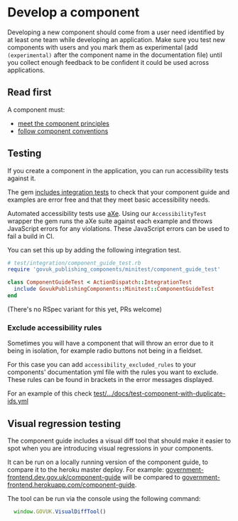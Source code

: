 # Develop a component

Developing a new component should come from a user need identified by at least one team while developing an application.
Make sure you test new components with users and you mark them as experimental (add `(experimental)` after the component name in the documentation file) until you collect enough feedback to be confident it could be used across applications.

## Read first

A component must:

* [meet the component principles](/docs/component_principles.md)
* [follow component conventions](/docs/component_conventions.md)

## Testing

If you create a component in the application, you can run accessibility tests against it.

The gem [includes integration tests](lib/govuk_publishing_components/minitest/component_guide_test.rb) to check that your component guide and examples are error free and that they meet basic accessibility needs.

Automated accessibility tests use [aXe](https://github.com/dequelabs/axe-core). Using our `AccessibilityTest` wrapper the gem runs the aXe suite against each example and throws JavaScript errors for any violations. These JavaScript errors can be used to fail a build in CI.

You can set this up by adding the following integration test.

```ruby
# test/integration/component_guide_test.rb
require 'govuk_publishing_components/minitest/component_guide_test'

class ComponentGuideTest < ActionDispatch::IntegrationTest
  include GovukPublishingComponents::Minitest::ComponentGuideTest
end
```

(There's no RSpec variant for this yet, PRs welcome)

### Exclude accessibility rules

Sometimes you will have a component that will throw an error due to it being in isolation, for example radio buttons not being in a fieldset.

For this case you can add `accessibility_excluded_rules` to your components' documentation yml file with the rules you want to exclude. These rules can be found in brackets in the error messages displayed.

For an example of this check [test/.../docs/test-component-with-duplicate-ids.yml](spec/dummy/app/views/components/docs/test-component-with-duplicate-ids.yml)


## Visual regression testing

The component guide includes a visual diff tool that should make it easier to spot when you are introducing visual regressions in your components.

It can be run on a locally running version of the component guide, to compare it to the heroku master deploy. For example: [government-frontend.dev.gov.uk/component-guide](http://government-frontend.dev.gov.uk/component-guide) will be compared to [government-frontend.herokuapp.com/component-guide](https://government-frontend.herokuapp.com/component-guide).

The tool can be run via the console using the following command:
```js
  window.GOVUK.VisualDiffTool()
```
